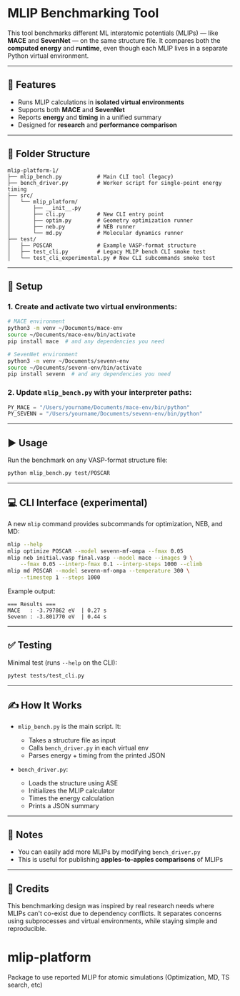 # MLIP Benchmarking Tool

This tool benchmarks different ML interatomic potentials (MLIPs) — like **MACE** and **SevenNet** — on the same structure file. It compares both the **computed energy** and **runtime**, even though each MLIP lives in a separate Python virtual environment.

---

## 🚀 Features

- Runs MLIP calculations in **isolated virtual environments**
- Supports both **MACE** and **SevenNet**
- Reports **energy** and **timing** in a unified summary
- Designed for **research** and **performance comparison**

---

## 📁 Folder Structure

```text
mlip-platform-1/
├── mlip_bench.py           # Main CLI tool (legacy)
├── bench_driver.py         # Worker script for single-point energy timing
├── src/
│   └── mlip_platform/
│       ├── __init__.py
│       ├── cli.py          # New CLI entry point
│       ├── optim.py        # Geometry optimization runner
│       ├── neb.py          # NEB runner
│       └── md.py           # Molecular dynamics runner
├── test/
│   ├── POSCAR              # Example VASP-format structure
│   ├── test_cli.py         # Legacy MLIP bench CLI smoke test
│   └── test_cli_experimental.py # New CLI subcommands smoke test
``` 

---

## 🔧 Setup

### 1. Create and activate two virtual environments:

```bash
# MACE environment
python3 -m venv ~/Documents/mace-env
source ~/Documents/mace-env/bin/activate
pip install mace  # and any dependencies you need

# SevenNet environment
python3 -m venv ~/Documents/sevenn-env
source ~/Documents/sevenn-env/bin/activate
pip install sevenn  # and any dependencies you need
```

### 2. Update `mlip_bench.py` with your interpreter paths:
```python
PY_MACE = "/Users/yourname/Documents/mace-env/bin/python"
PY_SEVENN = "/Users/yourname/Documents/sevenn-env/bin/python"
```

---

## ▶️ Usage

Run the benchmark on any VASP-format structure file:

```bash
python mlip_bench.py test/POSCAR
```

---

## 💻 CLI Interface (experimental)

A new `mlip` command provides subcommands for optimization, NEB, and MD:

```bash
mlip --help
mlip optimize POSCAR --model sevenn-mf-ompa --fmax 0.05
mlip neb initial.vasp final.vasp --model mace --images 9 \
    --fmax 0.05 --interp-fmax 0.1 --interp-steps 1000 --climb
mlip md POSCAR --model sevenn-mf-ompa --temperature 300 \
    --timestep 1 --steps 1000
```

Example output:

```
=== Results ===
MACE   : -3.797862 eV  | 0.27 s
Sevenn : -3.801770 eV  | 0.44 s
```

---

## ✅ Testing

Minimal test (runs `--help` on the CLI):

```bash
pytest tests/test_cli.py
```

---

## ✍️ How It Works

- `mlip_bench.py` is the main script. It:
  - Takes a structure file as input
  - Calls `bench_driver.py` in each virtual env
  - Parses energy + timing from the printed JSON

- `bench_driver.py`:
  - Loads the structure using ASE
  - Initializes the MLIP calculator
  - Times the energy calculation
  - Prints a JSON summary

---

## 📌 Notes

- You can easily add more MLIPs by modifying `bench_driver.py`
- This is useful for publishing **apples-to-apples comparisons** of MLIPs

---

## 🧠 Credits

This benchmarking design was inspired by real research needs where MLIPs can't co-exist due to dependency conflicts. It separates concerns using subprocesses and virtual environments, while staying simple and reproducible.
# mlip-platform

Package to use reported MLIP for atomic simulations (Optimization, MD, TS search, etc)
